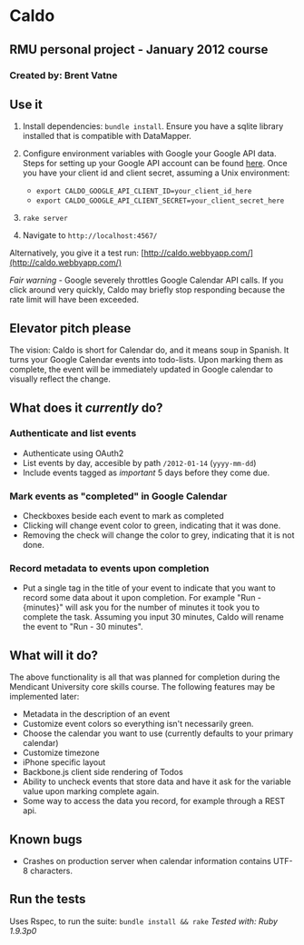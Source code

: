 # Caldo
## RMU personal project - January 2012 course
### Created by: Brent Vatne

## Use it
1. Install dependencies: `bundle install`. Ensure you have a sqlite
	 library installed that is compatible with DataMapper.
2. Configure environment variables with Google your Google API data.
   Steps for setting up your Google API account can be found [here](http://code.google.com/p/google-api-ruby-client/source/browse/calendar/README.md?repo=samples#29). Once you have your client id and client secret, assuming a Unix environment:
    - `export CALDO_GOOGLE_API_CLIENT_ID=your_client_id_here`
    - `export CALDO_GOOGLE_API_CLIENT_SECRET=your_client_secret_here`

3. `rake server`
4. Navigate to `http://localhost:4567/`

Alternatively, you give it a test run: [http://caldo.webbyapp.com/](http://caldo.webbyapp.com/)

*Fair warning* - Google severely throttles Google Calendar API calls. If
you click around very quickly, Caldo may briefly stop responding because
the rate limit will have been exceeded.

## Elevator pitch please
The vision: Caldo is short for Calendar do, and it means soup in Spanish. It
turns your Google Calendar events into todo-lists. Upon marking them as
complete, the event will be immediately updated in Google calendar to
visually reflect the change.

## What does it *currently* do?

### Authenticate and list events

- Authenticate using OAuth2
- List events by day, accesible by path `/2012-01-14` (`yyyy-mm-dd`)
- Include events tagged as *important* 5 days before they come due.

### Mark events as "completed" in Google Calendar

- Checkboxes beside each event to mark as completed
- Clicking will change event color to green, indicating that it was
	done.
- Removing the check will change the color to grey, indicating that it
	is not done.

### Record metadata to events upon completion

- Put a single tag in the title of your event to indicate that you want to
	record some data about it upon completion. For example "Run -
	{minutes}" will ask you for the number of minutes it took you to
	complete the task. Assuming you input 30 minutes, Caldo will rename the event
	to "Run - 30 minutes".

## What will it do?

The above functionality is all that was planned for completion during
the Mendicant University core skills course. The following features may
be implemented later:

- Metadata in the description of an event
- Customize event colors so everything isn't necessarily green.
- Choose the calendar you want to use (currently defaults to your
	primary calendar)
- Customize timezone
- iPhone specific layout
- Backbone.js client side rendering of Todos
- Ability to uncheck events that store data and have it ask for the
  variable value upon marking complete again.
- Some way to access the data you record, for example through a REST api.

## Known bugs

- Crashes on production server when calendar information contains UTF-8
  characters.

## Run the tests
Uses Rspec, to run the suite: `bundle install && rake`
*Tested with: Ruby 1.9.3p0*
